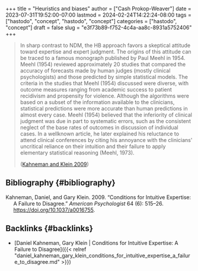 +++
title = "Heuristics and biases"
author = ["Cash Prokop-Weaver"]
date = 2023-07-31T19:52:00-07:00
lastmod = 2024-02-24T14:22:24-08:00
tags = ["hastodo", "concept", "hastodo", "concept"]
categories = ["hastodo", "concept"]
draft = false
slug = "e3f73b89-f752-4c4a-aa8c-8931a5752406"
+++

> In sharp contrast to NDM, the HB approach favors a skeptical attitude toward expertise and expert judgment. The origins of this attitude can be traced to a famous monograph published by Paul Meehl in 1954. Meehl (1954) reviewed approximately 20 studies that compared the accuracy of forecasts made by human judges (mostly clinical psychologists) and those predicted by simple statistical models. The criteria in the studies that Meehl (1954) discussed were diverse, with outcome measures ranging from academic success to patient recidivism and propensity for violence. Although the algorithms were based on a subset of the information available to the clinicians, statistical predictions were more accurate than human predictions in almost every case. Meehl (1954) believed that the inferiority of clinical judgment was due in part to systematic errors, such as the consistent neglect of the base rates of outcomes in discussion of individual cases. In a wellknown article, he later explained his reluctance to attend clinical conferences by citing his annoyance with the clinicians' uncritical reliance on their intuition and their failure to apply elementary statistical reasoning (Meehl, 1973).
>
> (<a href="#citeproc_bib_item_1">Kahneman and Klein 2009</a>)


## Bibliography {#bibliography}

<style>.csl-entry{text-indent: -1.5em; margin-left: 1.5em;}</style><div class="csl-bib-body">
  <div class="csl-entry"><a id="citeproc_bib_item_1"></a>Kahneman, Daniel, and Gary Klein. 2009. “Conditions for Intuitive Expertise: A Failure to Disagree.” <i>American Psychologist</i> 64 (6): 515–26. <a href="https://doi.org/10.1037/a0016755">https://doi.org/10.1037/a0016755</a>.</div>
</div>


## Backlinks {#backlinks}

-   [Daniel Kahneman, Gary Klein | Conditions for Intuitive Expertise: A Failure to Disagree]({{< relref "daniel_kahneman_gary_klein_conditions_for_intuitive_expertise_a_failure_to_disagree.md" >}})
